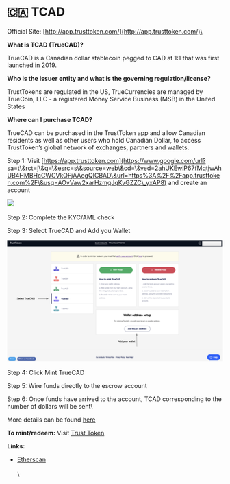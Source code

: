 # 🇨🇦 TCAD

Official Site:  [http://app.trusttoken.com/](http://app.trusttoken.com/)\


**What is TCAD (TrueCAD)?**

TrueCAD is a Canadian dollar stablecoin pegged to CAD at 1:1 that was first launched in 2019.

**Who is the issuer entity and what is the governing regulation/license?**

TrustTokens are regulated in the US, TrueCurrencies are managed by TrueCoin, LLC - a registered Money Service Business (MSB) in the United States

**Where can I purchase TCAD?**

TrueCAD can be purchased in the TrustToken app and allow Canadian residents as well as other users who hold Canadian Dollar, to access TrustToken’s global network of exchanges, partners and wallets.

Step 1: Visit [https://app.trusttoken.com](https://www.google.com/url?sa=t\&rct=j\&q=\&esrc=s\&source=web\&cd=\&ved=2ahUKEwiP67fMqtjwAhUB4HMBHcCWCVkQFjAAegQICBAD\&url=https%3A%2F%2Fapp.trusttoken.com%2F\&usg=AOvVaw2xarHzmgJqKvGZZC\_yxAP8) and create an account

![](https://lh6.googleusercontent.com/YWq4dsvjKJNVRoEX7qS4EPlqL9C0lXKtQ0EU5JzD0bk1naChlabFTqfDJmaiNf\_aVwq7qBKnIbfxbCoAEWwUIyydrj0dEE97dTvorn4UzVjxsT722Er-p\_IG5KNgG865lXVjZ30Wllw)

Step 2: Complete the KYC/AML check

Step 3: Select TrueCAD and Add you Wallet

![](<../.gitbook/assets/Screenshot 2021-07-02 at 2.24.09 PM.png>)

Step 4: Click Mint TrueCAD

Step 5: Wire funds directly to the escrow account &#x20;

Step 6: Once funds have arrived to the account, TCAD corresponding to the number of dollars will be sent\


More details can be found [here](https://blog.trusttoken.com/how-to-purchase-and-redeem-trueusd-a-guide-for-traders-ad8b141a9039)

**To mint/redeem:** Visit [Trust Token](https://www.trusttoken.com/)&#x20;

**Links:**&#x20;

* [Etherscan](https://etherscan.io/token/0x00000100F2A2bd000715001920eB70D229700085)\
  \
  \
